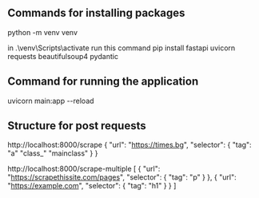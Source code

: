 ## Commands for installing packages
python -m venv venv

in .\venv\Scripts\activate
run this command pip install fastapi uvicorn requests beautifulsoup4 pydantic

## Command for running the application
uvicorn main:app --reload

## Structure for post requests 

http://localhost:8000/scrape
{
    "url": "https://times.bg",
    "selector": {
        "tag": "a"
        "class_" "mainclass" 
    }
}

http://localhost:8000/scrape-multiple
[
    {
        "url": "https://scrapethissite.com/pages",
        "selector": {
            "tag": "p"
        }
    },
    {
        "url": "https://example.com",
        "selector": {
            "tag": "h1"
        }
    }
]
